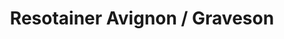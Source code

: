 ---
title: "Resotainer Avignon / Graveson"
url: /graveson/resotainer-avignon-graveson/
shop: location de stockage
---